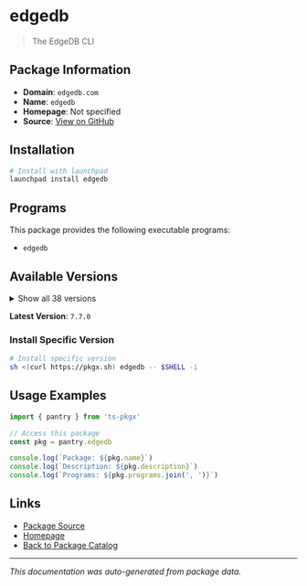 # edgedb

> The EdgeDB CLI

## Package Information

- **Domain**: `edgedb.com`
- **Name**: `edgedb`
- **Homepage**: Not specified
- **Source**: [View on GitHub](https://github.com/pkgxdev/pantry/tree/main/projects/edgedb.com/package.yml)

## Installation

```bash
# Install with launchpad
launchpad install edgedb
```

## Programs

This package provides the following executable programs:

- `edgedb`

## Available Versions

<details>
<summary>Show all 38 versions</summary>

- `7.7.0`, `7.6.0`, `7.5.1`, `7.5.0`, `7.4.0`
- `7.3.0`, `7.2.0`, `7.1.1`, `7.1.0`, `7.0.3`
- `7.0.2`, `7.0.1`, `7.0.0`, `6.1.2`, `6.1.1`
- `6.1.0`, `6.0.3`, `6.0.2`, `6.0.1`, `6.0.0`
- `5.5.2`, `5.5.1`, `5.5.0`, `5.4.1`, `5.4.0`
- `5.3.0`, `5.2.3`, `5.2.2`, `5.2.1`, `5.2.0`
- `5.1.0`, `5.0.0`, `4.1.1`, `4.1.0`, `4.0.2`
- `4.0.1`, `4.0.0`, `3.5.0`

</details>

**Latest Version**: `7.7.0`

### Install Specific Version

```bash
# Install specific version
sh <(curl https://pkgx.sh) edgedb -- $SHELL -i
```

## Usage Examples

```typescript
import { pantry } from 'ts-pkgx'

// Access this package
const pkg = pantry.edgedb

console.log(`Package: ${pkg.name}`)
console.log(`Description: ${pkg.description}`)
console.log(`Programs: ${pkg.programs.join(', ')}`)
```

## Links

- [Package Source](https://github.com/pkgxdev/pantry/tree/main/projects/edgedb.com/package.yml)
- [Homepage](#)
- [Back to Package Catalog](../../package-catalog.md)

---

*This documentation was auto-generated from package data.*
